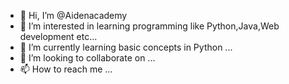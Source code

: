 - 👋 Hi, I’m @Aidenacademy
- 👀 I’m interested in learning programming like Python,Java,Web development etc...
- 🌱 I’m currently learning basic concepts in Python ...
- 💞️ I’m looking to collaborate on ...
- 📫 How to reach me ...

<!---
Aidenacademy/Aidenacademy is a ✨ special ✨ repository because its `README.md` (this file) appears on your GitHub profile.
You can click the Preview link to take a look at your changes.
--->
